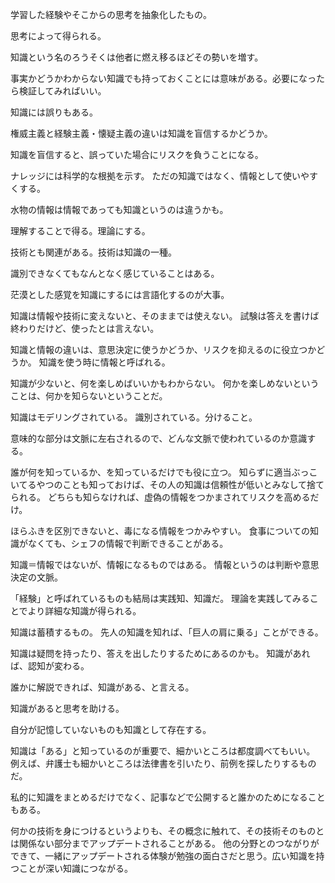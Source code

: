 学習した経験やそこからの思考を抽象化したもの。

思考によって得られる。

知識という名のろうそくは他者に燃え移るほどその勢いを増す。

事実かどうかわからない知識でも持っておくことには意味がある。必要になったら検証してみればいい。

知識には誤りもある。

権威主義と経験主義・懐疑主義の違いは知識を盲信するかどうか。

知識を盲信すると、誤っていた場合にリスクを負うことになる。

ナレッジには科学的な根拠を示す。
ただの知識ではなく、情報として使いやすくする。

水物の情報は情報であっても知識というのは違うかも。

理解することで得る。理論にする。

技術とも関連がある。技術は知識の一種。

識別できなくてもなんとなく感じていることはある。

茫漠とした感覚を知識にするには言語化するのが大事。

知識は情報や技術に変えないと、そのままでは使えない。
試験は答えを書けば終わりだけど、使ったとは言えない。

知識と情報の違いは、意思決定に使うかどうか、リスクを抑えるのに役立つかどうか。
知識を使う時に情報と呼ばれる。

知識が少ないと、何を楽しめばいいかもわからない。
何かを楽しめないということは、何かを知らないということだ。

知識はモデリングされている。
識別されている。分けること。

意味的な部分は文脈に左右されるので、どんな文脈で使われているのか意識する。

誰が何を知っているか、を知っているだけでも役に立つ。
知らずに適当ぶっこいてるやつのことも知っておけば、その人の知識は信頼性が低いとみなして捨てられる。
どちらも知らなければ、虚偽の情報をつかまされてリスクを高めるだけ。

ほらふきを区別できないと、毒になる情報をつかみやすい。
食事についての知識がなくても、シェフの情報で判断できることがある。

知識＝情報ではないが、情報になるものではある。
情報というのは判断や意思決定の文脈。

「経験」と呼ばれているものも結局は実践知、知識だ。
理論を実践してみることでより詳細な知識が得られる。

知識は蓄積するもの。
先人の知識を知れば、「巨人の肩に乗る」ことができる。

知識は疑問を持ったり、答えを出したりするためにあるのかも。
知識があれば、認知が変わる。

誰かに解説できれば、知識がある、と言える。

知識があると思考を助ける。

自分が記憶していないものも知識として存在する。

知識は「ある」と知っているのが重要で、細かいところは都度調べてもいい。
例えば、弁護士も細かいところは法律書を引いたり、前例を探したりするものだ。

私的に知識をまとめるだけでなく、記事などで公開すると誰かのためになることもある。

何かの技術を身につけるというよりも、その概念に触れて、その技術そのものとは関係ない部分までアップデートされることがある。
他の分野とのつながりができて、一緒にアップデートされる体験が勉強の面白さだと思う。広い知識を持つことが深い知識につながる。

